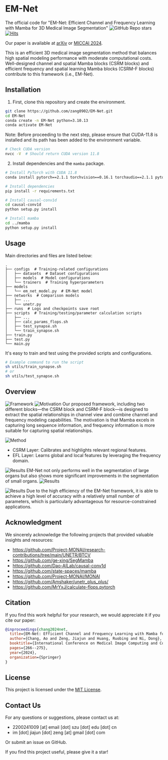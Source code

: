 # EM-Net

The official code for "EM-Net: Efficient Channel and Frequency Learning with Mamba for 3D Medical Image Segmentation" ![GitHub Repo stars](https://img.shields.io/github/stars/zang0902/EM-Net) [![Hits](https://hits.seeyoufarm.com/api/count/incr/badge.svg?url=https%3A%2F%2Fgithub.com%2Fzang0902%2FEM-Net&count_bg=%2379C83D&title_bg=%23555555&icon=&icon_color=%23E7E7E7&title=hits&edge_flat=false)](https://hits.seeyoufarm.com) 

Our paper is available at [arXiv](https://arxiv.org/abs/2409.17675) or [MICCAI 2024](https://papers.miccai.org/miccai-2024/paper/1923_paper.pdf).

This is an efficient 3D medical image segmentation method that balances high spatial modeling performance with moderate computational costs. Well-designed channel and spatial Mamba blocks (CSRM blocks) and efficient frequency and spatial learning Mamba blocks (CSRM-F blocks) contribute to this framework (i.e., EM-Net).

## Installation

1. First, clone this repository and create the environment.

```bash
git clone https://github.com/zang0902/EM-Net.git
cd EM-Net
conda create -n EM-Net python=3.10.13
conda activate EM-Net
```

Note: Before proceeding to the next step, please ensure that CUDA-11.8 is installed and its path has been added to the environment variable.

```bash
# Check CUDA version
nvcc -V  # Should return CUDA version 11.8
```

2. Install dependencies and the `mamba` package.

```bash
# Install PyTorch with CUDA 11.8
conda install pytorch==2.1.1 torchvision==0.16.1 torchaudio==2.1.1 pytorch-cuda=11.8 -c pytorch -c nvidia

# Install dependencies
pip install -r requirements.txt

# Install causal-conv1d
cd causal-conv1d
python setup.py install

# Install mamba
cd ../mamba
python setup.py install
```

## Usage

Main directories and files are listed below:

```
.
├── configs  # Training-related configurations
│   ├── datasets  # Dataset configurations
│   ├── models  # Model configurations
│   └── trainers  # Training hyperparameters
├── models  
│   └── em_net_model.py  # EM-Net model
├── networks  # Comparison models
│   ├── ...
│   └── unetr.py
├── runs  # Logs and checkpoints save root
├── scripts  # Training/testing/parameter calculation scripts
│   ├── ...
│   ├── calc_params_flops.sh
│   ├── test_synapse.sh
│   └── train_synapse.sh
├── train.py  
├── test.py  
└── main.py  
```

It's easy to train and test using the provided scripts and configurations.

```bash
# Example command to run the script
sh utils/train_synapse.sh
# or
sh utils/test_synapse.sh
```

## Overview

![Framework](./assets/framework.png "The EM-Net framework")
![Motivation](./assets/motivation.png "The EM-Net layers motivation")
Our proposed framework, including two different blocks—the CSRM block and CSRM-F block—is designed to extract the spatial relationships in channel view and combine channel and frequency modeling capabilities. The motivation is that Mamba excels in capturing long sequence information, and frequency information is more suitable for capturing spatial relationships.

![Method](./assets/layer.png "The EM-Net layer architecture")

- CSRM Layer:
  Calibrates and highlights relevant regional features.
- EFL Layer:
  Learns global and local features by leveraging the frequency domain.

![Results](./assets/result.png "The EM-Net visualization results")
EM-Net not only performs well in the segmentation of large organs but also shows more significant improvements in the segmentation of small organs.
![Results](./assets/comparison.png "The EM-Net quantitative results")

![Results](./assets/ablation.png "The EM-Net ablation study results")
Due to the high efficiency of the EM-Net framework, it is able to achieve a high level of accuracy with a relatively small number of parameters, which is particularly advantageous for resource-constrained applications.

## Acknowledgment

We sincerely acknowledge the following projects that provided valuable insights and resources:

- https://github.com/Project-MONAI/research-contributions/tree/main/UNETR/BTCV
- https://github.com/ge-xing/SegMamba
- https://github.com/Dao-AILab/causal-conv1d
- https://github.com/state-spaces/mamba
- https://github.com/Project-MONAI/MONAI
- https://github.com/Amshaker/unetr_plus_plus/
- https://github.com/MrYxJ/calculate-flops.pytorch

## Citation

If you find this work helpful for your research, we would appreciate it if you cite our paper:

```bibtex
@inproceedings{chang2024net,
  title={EM-Net: Efficient Channel and Frequency Learning with Mamba for 3D Medical Image Segmentation},
  author={Chang, Ao and Zeng, Jiajun and Huang, Ruobing and Ni, Dong},
  booktitle={International Conference on Medical Image Computing and Computer-Assisted Intervention},
  pages={266--275},
  year={2024},
  organization={Springer}
}
```

## License

This project is licensed under the [MIT License](LICENSE).

## Contact Us

For any questions or suggestions, please contact us at:

- 2200241009 [at] email [dot] szu [dot] edu [dot] cn
- im [dot] jiajun [dot] zeng [at] gmail [dot] com

Or submit an issue on GitHub.

If you find this project useful, please give it a star!

